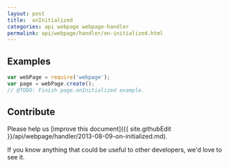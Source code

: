 ```yaml
---
layout: post
title:  onInitialized
categories: api webpage webpage-handler
permalink: api/webpage/handler/on-initialized.html
---
```


## Examples

```javascript
var webPage = require('webpage');
var page = webPage.create();
// @TODO: Finish page.onInitialized example.
```

## Contribute

Please help us [improve this document]({{ site.githubEdit }}/api/webpage/handler/2013-08-09-on-initialized.md).

If you know anything that could be useful to other developers, we'd love to see it.


